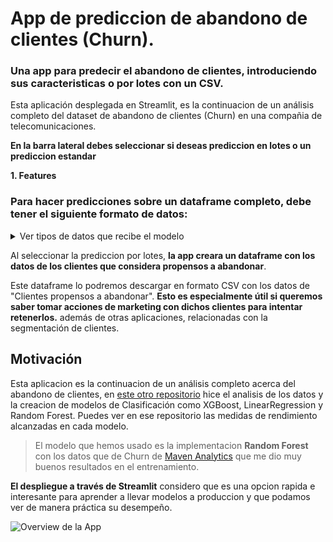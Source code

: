 # App de prediccion de abandono de clientes (Churn).

### Una app para predecir el abandono de clientes, introduciendo sus caracteristicas o por lotes con un CSV.

Esta aplicación desplegada en Streamlit, es la continuacion de un análisis completo del dataset de abandono de clientes (Churn) en una compañia de telecomunicaciones.

**En la barra lateral debes seleccionar si deseas prediccion en lotes o un prediccion estandar**


**1. Features**
### Para hacer predicciones sobre un dataframe completo, debe tener el siguiente formato de datos:

<details>
  <summary>Ver tipos de datos que recibe el modelo</summary>
  
  <ul style="overflow-y: scroll; max-height: 200px;">
    <li>'Gender': str</li>
    <li>'Age': int</li>
    <li>'Married': bool</li>
    <li>'Number of Dependents': int</li>
    <li>'Number of Referrals': int</li>
    <li>'Tenure in Months': int</li>
    <li>'Offer': bool</li>
    <li>'Phone Service': bool</li>
    <li>'Multiple Lines': bool</li>
    <li>'Internet Service': bool</li>
    <li>'Online Security': bool</li>
    <li>'Online Backup': bool</li>
    <li>'Device Protection Plan': bool</li>
    <li>'Premium Tech Support': bool</li>
    <li>'Streaming TV': bool</li>
    <li>'Streaming Movies': bool</li>
    <li>'Streaming Music': bool</li>
    <li>'Unlimited Data': bool</li>
    <li>'Paperless Billing': bool</li>
    <li>'Monthly Charge': float</li>
    <li>'Total Charges': float</li>
    <li>'Total Refunds': float</li>
    <li>'Total Extra Data Charges': float</li>
    <li>'Total Long Distance Charges': float</li>
    <li>'Internet Type_Cable': bool</li>
    <li>'Internet Type_DSL': bool</li>
    <li>'Internet Type_Fiber Optic': bool</li>
    <li>'Contract_Month-to-Month': bool</li>
    <li>'Contract_One Year': bool</li>
    <li>'Contract_Two Year': bool</li>
    <li>'Payment Method_Bank Withdrawal': bool</li>
    <li>'Payment Method_Credit Card': bool</li>
    <li>'Payment Method_Mailed Check': bool</li>
  </ul>
</details>

Al seleccionar la prediccion por lotes, **la app creara un dataframe con los datos de los clientes que considera propensos a abandonar**.

Este dataframe lo podremos descargar en formato CSV con los datos de "Clientes propensos a abandonar". **Esto es especialmente útil si queremos saber tomar acciones de marketing con dichos clientes para intentar retenerlos.** además de otras aplicaciones, relacionadas con la segmentación de clientes.

## Motivación
Esta aplicacion es la continuacion de un análisis completo acerca del abandono de clientes, en [este otro repositorio](https://github.com/ricardobrein/Customer-churn-prediction-models) hice el analisis de los datos y la creacion de modelos de Clasificación como XGBoost, LinearRegression y Random Forest. Puedes ver en ese repositorio las medidas de rendimiento alcanzadas en cada modelo.

> El modelo que hemos usado es la implementacion **Random Forest** con los datos que de Churn de [Maven Analytics](mavenanalytics.io) que me dio muy buenos resultados en el entrenamiento.

**El despliegue a través de Streamlit** considero que es una opcion rapida e interesante para aprender a llevar modelos a produccion  y que podamos ver de manera práctica su desempeño.

![Overview de la App](appgif.gif)

